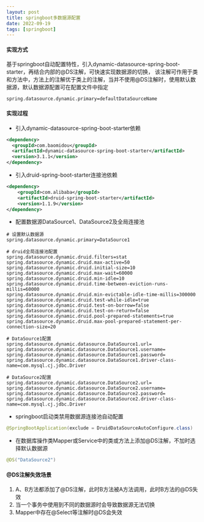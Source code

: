 ```yaml
---
layout: post
title: springboot多数据源配置
date: 2022-09-19
tags: [springboot]
---
```


#### 实现方式
基于springboot自动配置特性，引入dynamic-datasource-spring-boot-starter，再结合内部的@DS注解，可快速实现数据源的切换，
该注解可作用于类和方法中，方法上的注解优于类上的注解，当并不使用@DS注解时，使用默认数据源，默认数据源配置可在配置文件中指定
```properties
spring.datasource.dynamic.primary=defaultDataSourceName
```

#### 实现过程
- 引入dynamic-datasource-spring-boot-starter依赖
```xml
<dependency>
  <groupId>com.baomidou</groupId>
  <artifactId>dynamic-datasource-spring-boot-starter</artifactId>
  <version>3.1.1</version>
</dependency>
```
- 引入druid-spring-boot-starter连接池依赖
```xml
<dependency>
    <groupId>com.alibaba</groupId>
    <artifactId>druid-spring-boot-starter</artifactId>
    <version>1.1.9</version>
</dependency>
```
- 配置数据源DataSource1、DataSource2及全局连接池
```properties
# 设置默认数据源
spring.datasource.dynamic.primary=DataSource1

# druid全局连接池配置
spring.datasource.dynamic.druid.filters=stat
spring.datasource.dynamic.druid.max-active=50
spring.datasource.dynamic.druid.initial-size=10
spring.datasource.dynamic.druid.max-wait=60000
spring.datasource.dynamic.druid.min-idle=10
spring.datasource.dynamic.druid.time-between-eviction-runs-millis=60000
spring.datasource.dynamic.druid.min-evictable-idle-time-millis=300000
spring.datasource.dynamic.druid.test-while-idle=true
spring.datasource.dynamic.druid.test-on-borrow=false
spring.datasource.dynamic.druid.test-on-return=false
spring.datasource.dynamic.druid.pool-prepared-statements=true
spring.datasource.dynamic.druid.max-pool-prepared-statement-per-connection-size=20

# DataSource1配置
spring.datasource.dynamic.datasource.DataSource1.url=
spring.datasource.dynamic.datasource.DataSource1.username=
spring.datasource.dynamic.datasource.DataSource1.password=
spring.datasource.dynamic.datasource.DataSource1.driver-class-name=com.mysql.cj.jdbc.Driver

# DataSource2配置
spring.datasource.dynamic.datasource.DataSource2.url=
spring.datasource.dynamic.datasource.DataSource2.username=
spring.datasource.dynamic.datasource.DataSource2.password=
spring.datasource.dynamic.datasource.DataSource2.driver-class-name=com.mysql.cj.jdbc.Driver
```
- springboot启动类禁用数据源连接池自动配置
```java
@SpringBootApplication(exclude = DruidDataSourceAutoConfigure.class)
```
- 在数据库操作类Mapper或Service中的类或方法上添加@DS注解，不加时选择默认数据源
```java
@DS("DataSource2")
```
#### @DS注解失效场景
1. A、B方法都添加了@DS注解，此时B方法被A方法调用，此时B方法的@DS失效
2. 当一个事务中使用到不同的数据源时会导致数据源无法切换
3. Mapper中存在@Select等注解时@DS会失效
